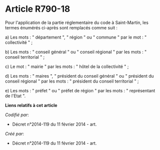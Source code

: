 # Article R790-18

Pour l'application de la partie réglementaire du code à Saint-Martin, les termes énumérés ci-après sont remplacés comme
suit :

a) Les mots : " département ", " région " ou " commune " par le mot : " collectivité " ;

b) Les mots : " conseil général " ou " conseil régional " par les mots : " conseil territorial " ;

c) Le mot : " mairie " par les mots : " hôtel de la collectivité " ;

d) Les mots : " maires ", " président du conseil général " ou " président du conseil régional " par les mots : " président du
conseil territorial " ;

e) Les mots : " préfet " ou " préfet de région " par les mots : " représentant de l'Etat ".

**Liens relatifs à cet article**

_Codifié par_:

  - Décret n°2014-119 du 11 février 2014 - art.

_Créé par_:

  - Décret n°2014-119 du 11 février 2014 - art.

